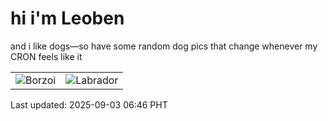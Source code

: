 # hi i'm Leoben

and i like dogs—so have some random dog pics that change whenever my CRON feels like it

|  |  |
|--------|----------|
| ![Borzoi](https://random-dog-vercel.vercel.app/api/random-borzoi?v=1756853216) | ![Labrador](https://random-dog-vercel.vercel.app/api/random-labrador?v=1756853216) |

Last updated: 2025-09-03 06:46 PHT
